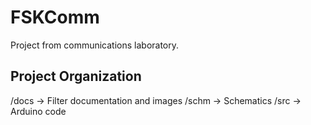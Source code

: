 # FSKComm
Project from communications laboratory.

## Project Organization
/docs -> Filter documentation and images
/schm -> Schematics
/src  -> Arduino code
